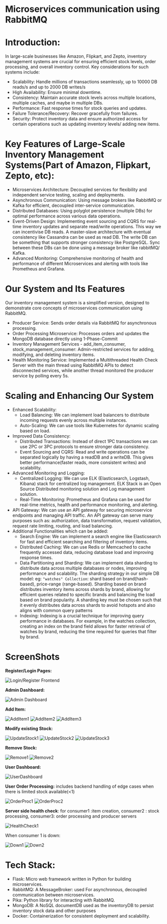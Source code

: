 # Microservices communication using RabbitMQ

# Introduction:
In large-scale businesses like Amazon, Flipkart, and Zepto, inventory management systems are crucial for ensuring efficient stock levels, order processing, and overall inventory control. Key considerations for such systems include:
* Scalability: Handle millions of transactions seamlessly, up to 10000 DB reads/s and up to 2000 DB writes/s
* High Availability: Ensure minimal downtime.
* Consistency: Maintain accurate stock levels across multiple locations, multiple caches, and maybe in multiple DBs.
* Performance: Fast response times for stock queries and updates.
* Failure Tolerance/Recovery: Recover gracefully from failures.
* Security: Protect inventory data and ensure authorized access for certain operations such as updating inventory levels/ adding new items.

# Key Features of Large-Scale Inventory Management Systems(Part of Amazon, Flipkart, Zepto, etc):
* Microservices Architecture: Decoupled services for flexibility and independent service testing, scaling and deployments.
* Asynchronous Communication: Using message brokers like RabbitMQ or Kafka for efficient, decoupled inter-service communication.
* Distributed Databases: Using polyglot persistence (multiple DBs) for optimal performance across various data operations.
* Event-Driven Design: Implementing event sourcing and CQRS for real-time inventory updates and separate read/write operations. This way we can incentivise DB reads. A master-slave architecture with eventual consistency like Cassandra can be used as read DB. The write DB can be something that supports stronger consistency like PostgreSQL. Sync between these DBs can be done using a message broker like rabbitMQ/ Kafka.
* Advanced Monitoring: Comprehensive monitoring of health and performance of different Microservices and alerting with tools like Prometheus and Grafana.


# Our System and Its Features
Our inventory management system is a simplified version, designed to demonstrate core concepts of microservices communication using RabbitMQ.
* Producer Service: Sends order details via RabbitMQ for asynchronous processing.
* Order Processing Microservice: Processes orders and updates the MongoDB database directly using 1-Phase-Commit
* Inventory Management Services - add_item_consumer, stock_management_consumer: Admin-restricted services for adding, modifying, and deleting inventory items.
* Health Monitoring Service: Implemented a Multithreaded Health Check Server with the main thread using RabbitMQ APIs to detect disconnected services, while another thread monitored the producer service by polling every 5s.

# Scaling and Enhancing Our System
* Enhanced Scalability:
  - Load Balancing: We can implement load balancers to distribute incoming requests evenly across multiple instances.
  - Auto-Scaling: We can use tools like Kubernetes for dynamic scaling based on load.
* Improved Data Consistency:
  - Distributed Transactions: Instead of direct 1PC transactions we can use 2PC or 3PC protocols to ensure stronger data consistency.
  - Event Sourcing and CQRS: Read and write operations can be separated logically by having a readDB and a writeDB. This gives better performance(faster reads, more consistent writes) and scalability.
* Advanced Monitoring and Logging:
  - Centralized Logging: We can use ELK (Elasticsearch, Logstash, Kibana) stack for centralized log management. ELK Stack is an Open Source Distributed monitoring solution and Log management solution.
  - Real-Time Monitoring: Prometheus and Grafana can be used for real-time metrics, health and performance monitoring, and alerting.
* API Gateway: We can use an API gateway for securing microservice endpoints and managing API traffic. An API gateway can serve many purposes such as: authorization, data transformation, request validation, request rate limiting, routing, and load balancing.
* Additional Functionalities which can be added:
  - Search Engine: We can implement a search engine like Elasticsearch for fast and efficient searching and filtering of inventory items.
  - Distributed Caching: We can use Redis or Memcached to cache frequently accessed data, reducing database load and improving response times.
  - Data Partitioning and Sharding: We can implement data sharding to distribute data across multiple databases or nodes, improving performance and scalability.
    The sharding strategy in our simple DB model:
    eg:
    `"watches" Collection`: shard based on brand(hash-based), price-range (range-based). Sharding based on brand distributes inventory items across shards by brand, allowing for efficient queries related to specific brands and balancing the load based on brand popularity.
    A sharding key must be chosen such that it evenly distributes data across shards to avoid hotspots and also aligns with common query patterns
  - Indexing: Indexing is a crucial technique for improving query performance in databases. For example, in the watches collection, creating an index on the brand field allows for faster retrieval of watches by brand, reducing the time required for queries that filter by brand. 

# ScreenShots

**Register/Login Pages:**

![Login/Register Frontend](https://github.com/Akatsuki49/558_559_587_609_3/assets/95576716/7286a959-8fa6-49c4-acb7-139086086904)

**Admin Dashboard:**

![Admin Dashboard](https://github.com/Akatsuki49/558_559_587_609_3/assets/95576716/591df5e2-51f7-4eda-9fac-8d68f8cecaf7)

**Add Item:**

![AddItem1](https://github.com/Akatsuki49/558_559_587_609_3/assets/95576716/8ff4fb52-bc3a-414f-ac9e-a27eab31fe8b)
![AddItem2](https://github.com/Akatsuki49/558_559_587_609_3/assets/95576716/6450d1c0-8153-494b-8d8b-6d9c0bf04d37)
![AddItem3](https://github.com/Akatsuki49/558_559_587_609_3/assets/95576716/f428d61c-8d52-470b-b290-c5dcaec5c9df)

**Modify existing Stock:**

![UpdateStock1](https://github.com/Akatsuki49/558_559_587_609_3/assets/95576716/e982627d-02b4-49db-b444-2313e2e91d0c)
![UpdateStock2](https://github.com/Akatsuki49/558_559_587_609_3/assets/95576716/4c6bdafe-e6a0-4fbe-9294-c96b37a6bc1f)
![UpdateStock3](https://github.com/Akatsuki49/558_559_587_609_3/assets/95576716/253107a2-71ef-40e8-9a76-0a107444c642)

**Remove Stock:**

![Remove1](https://github.com/Akatsuki49/558_559_587_609_3/assets/95576716/e7e637fa-daec-4f34-bb91-012f62c967c6)
![Remove2](https://github.com/Akatsuki49/558_559_587_609_3/assets/95576716/b6901b11-651f-4269-96d8-648e45d8e20b)

**User Dashboard:**

![UserDashboard](https://github.com/Akatsuki49/558_559_587_609_3/assets/95576716/c179e318-b408-4319-9728-cc56ebe0be05)

**User Order Processing:** includes backend handling of edge cases when there is limited stock available(<1)

![OrderProc1](https://github.com/Akatsuki49/558_559_587_609_3/assets/95576716/9d1cb4c7-576a-4e79-b012-ff61fa829391)
![OrderProc2](https://github.com/Akatsuki49/558_559_587_609_3/assets/95576716/f3b4bb1a-06dc-47af-aa51-a88545632114)

**Server side health check**: for consumer1 :item creation, consumer2 : stock processing, consumer3: order processing and producer servers

![HealthCheck1](https://github.com/Akatsuki49/558_559_587_609_3/assets/95576716/b509af97-562a-42e3-820c-b48c76e34da7)

When consumer 1 is down:

![Down1](https://github.com/Akatsuki49/558_559_587_609_3/assets/95576716/08c4dbfd-0c78-4d14-9279-171ec1324618)
![Down2](https://github.com/Akatsuki49/558_559_587_609_3/assets/95576716/190a392d-d232-4913-a78c-d81847abc39f)

# Tech Stack:
* Flask: Micro web framework written in Python for building microservices.
* RabbitMQ: A MessageBroker: used For asynchronous, decoupled communication between microservices.
* Pika: Python library for interacting with RabbitMQ.
* MongoDB: A NoSQL documentDB used as the inventoryDB to persist inventory stock data and other purposes
* Docker: Containerization for consistent deployment and scalability.












